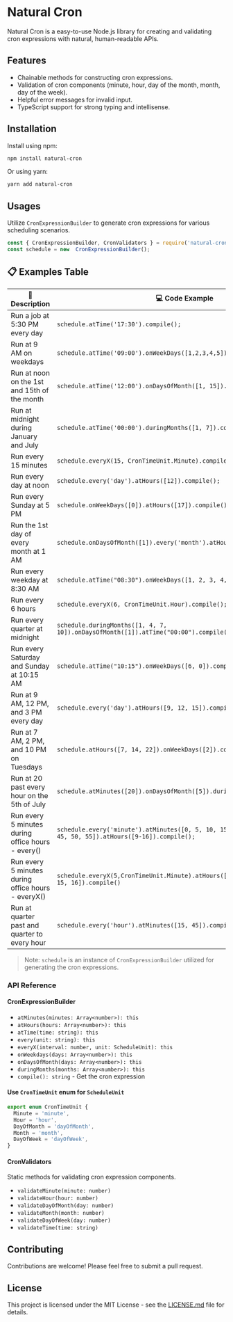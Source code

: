 # Natural Cron

Natural Cron is a easy-to-use Node.js library for creating and validating cron expressions with natural, human-readable APIs.

## Features

- Chainable methods for constructing cron expressions.
- Validation of cron components (minute, hour, day of the month, month, day of the week).
- Helpful error messages for invalid input.
- TypeScript support for strong typing and intellisense.

## Installation

Install using npm:

```bash
npm install natural-cron
```

Or using yarn:

```bash
yarn add natural-cron
```

## Usages

Utilize `CronExpressionBuilder` to generate cron expressions for various scheduling scenarios.

```ts
const { CronExpressionBuilder, CronValidators } = require('natural-cron');
const schedule = new  CronExpressionBuilder();
```

## 📋 Examples Table

| 📅 Description                                     | 💻 Code Example                                                                                                     | ⏰ Cron Expression      |
|----------------------------------------------------|---------------------------------------------------------------------------------------------------------------------|------------------------|
| Run a job at 5:30 PM every day                     | `schedule.atTime('17:30').compile();`                                                                         | `30 17 * * *`          |
| Run at 9 AM on weekdays                            | `schedule.atTime('09:00').onWeekDays([1,2,3,4,5]).compile();`                                                 | `0 9 * * 1-5`          |
| Run at noon on the 1st and 15th of the month       | `schedule.atTime('12:00').onDaysOfMonth([1, 15]).compile();`                                                  | `0 12 1,15 * *`        |
| Run at midnight during January and July            | `schedule.atTime('00:00').duringMonths([1, 7]).compile();`                                                    | `0 0 * 1,7 *`          |
| Run every 15 minutes                               | `schedule.everyX(15, CronTimeUnit.Minute).compile();`                                                          | `*/15 * * * *`         |
| Run every day at noon                              | `schedule.every('day').atHours([12]).compile();`                                                              | `0 12 * * *`           |
| Run every Sunday at 5 PM                           | `schedule.onWeekDays([0]).atHours([17]).compile();`                                                           | `0 17 * * 0`           |
| Run the 1st day of every month at 1 AM             | `schedule.onDaysOfMonth([1]).every('month').atHours([1]).compile();`                                          | `0 1 1 * *`            |
| Run every weekday at 8:30 AM                       | `schedule.atTime("08:30").onWeekDays([1, 2, 3, 4, 5]).compile();`                                             | `30 8 * * 1-5`         |
| Run every 6 hours                                  | `schedule.everyX(6, CronTimeUnit.Hour).compile();`                                                             | `0 */6 * * *`          |
| Run every quarter at midnight                      | `schedule.duringMonths([1, 4, 7, 10]).onDaysOfMonth([1]).atTime("00:00").compile();`                          | `0 0 1 1,4,7,10 *`     |
| Run every Saturday and Sunday at 10:15 AM          | `schedule.atTime("10:15").onWeekDays([6, 0]).compile();`                                                      | `15 10 * * 6,0`        |
| Run at 9 AM, 12 PM, and 3 PM every day             | `schedule.every('day').atHours([9, 12, 15]).compile();`                                                       | `0 9,12,15 * * *`      |
| Run at 7 AM, 2 PM, and 10 PM on Tuesdays           | `schedule.atHours([7, 14, 22]).onWeekDays([2]).compile();`                                                    | `0 7,14,22 * * 2`      |
| Run at 20 past every hour on the 5th of July       | `schedule.atMinutes([20]).onDaysOfMonth([5]).duringMonths([7]).compile();`                                    | `20 * 5 7 *`           |
| Run every 5 minutes during office hours - every()  | `schedule.every('minute').atMinutes([0, 5, 10, 15, 20, 25, 30, 35, 40, 45, 50, 55]).atHours([9-16]).compile();` | `0,5,10,15,20,25,30,35,40,45,50,55 9-16 * * *`       |
| Run every 5 minutes during office hours - everyX() | `schedule.everyX(5,CronTimeUnit.Minute).atHours([9, 10, 11, 12, 13, 14, 15, 16]).compile()` | `*/5 9-16 * * *`       |
| Run at quarter past and quarter to every hour      | `schedule.every('hour').atMinutes([15, 45]).compile();`                                                        | `15,45 * * * *`        |

> Note: `schedule` is an instance of `CronExpressionBuilder` utilized for generating the cron expressions.

### API Reference

#### CronExpressionBuilder

- `atMinutes(minutes: Array<number>): this`
- `atHours(hours: Array<number>): this`
- `atTime(time: string): this`
- `every(unit: string): this`
- `everyX(interval: number, unit: ScheduleUnit): this`
- `onWeekdays(days: Array<number>): this`
- `onDaysOfMonth(days: Array<number>): this`
- `duringMonths(months: Array<number>): this`
- `compile(): string` - Get the cron expression


#### Use `CronTimeUnit` enum for `ScheduleUnit`
```typescript
export enum CronTimeUnit {
  Minute = 'minute',
  Hour = 'hour',
  DayOfMonth = 'dayOfMonth',
  Month = 'month',
  DayOfWeek = 'dayOfWeek',
}
```

#### CronValidators

Static methods for validating cron expression components.

- `validateMinute(minute: number)`
- `validateHour(hour: number)`
- `validateDayOfMonth(day: number)`
- `validateMonth(month: number)`
- `validateDayOfWeek(day: number)`
- `validateTime(time: string)`

## Contributing

Contributions are welcome! Please feel free to submit a pull request.

## License

This project is licensed under the MIT License - see the [LICENSE.md](LICENSE) file for details.

